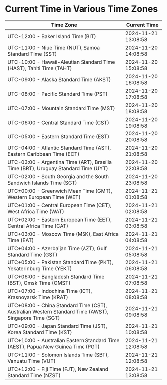 # Current Time in Various Time Zones

| Time Zone | Current Time |
|-----------|--------------|
| UTC-12:00 - Baker Island Time (BIT) | 2024-11-21 13:08:58 |
| UTC-11:00 - Niue Time (NUT), Samoa Standard Time (SST) | 2024-11-20 14:08:58 |
| UTC-10:00 - Hawaii-Aleutian Standard Time (HAST), Tahiti Time (TAHT) | 2024-11-20 15:08:58 |
| UTC-09:00 - Alaska Standard Time (AKST) | 2024-11-20 16:08:58 |
| UTC-08:00 - Pacific Standard Time (PST) | 2024-11-20 17:08:58 |
| UTC-07:00 - Mountain Standard Time (MST) | 2024-11-20 18:08:58 |
| UTC-06:00 - Central Standard Time (CST) | 2024-11-20 19:08:58 |
| UTC-05:00 - Eastern Standard Time (EST) | 2024-11-20 20:08:58 |
| UTC-04:00 - Atlantic Standard Time (AST), Eastern Caribbean Time (ECT) | 2024-11-20 21:08:58 |
| UTC-03:00 - Argentina Time (ART), Brasília Time (BRT), Uruguay Standard Time (UYT) | 2024-11-20 22:08:58 |
| UTC-02:00 - South Georgia and the South Sandwich Islands Time (SGT) | 2024-11-20 23:08:58 |
| UTC±00:00 - Greenwich Mean Time (GMT), Western European Time (WET) | 2024-11-21 01:08:58 |
| UTC+01:00 - Central European Time (CET), West Africa Time (WAT) | 2024-11-21 02:08:58 |
| UTC+02:00 - Eastern European Time (EET), Central Africa Time (CAT) | 2024-11-21 03:08:58 |
| UTC+03:00 - Moscow Time (MSK), East Africa Time (EAT) | 2024-11-21 04:08:58 |
| UTC+04:00 - Azerbaijan Time (AZT), Gulf Standard Time (GST) | 2024-11-21 05:08:58 |
| UTC+05:00 - Pakistan Standard Time (PKT), Yekaterinburg Time (YEKT) | 2024-11-21 06:08:58 |
| UTC+06:00 - Bangladesh Standard Time (BST), Omsk Time (OMST) | 2024-11-21 07:08:58 |
| UTC+07:00 - Indochina Time (ICT), Krasnoyarsk Time (KRAT) | 2024-11-21 08:08:58 |
| UTC+08:00 - China Standard Time (CST), Australian Western Standard Time (AWST), Singapore Time (SGT) | 2024-11-21 09:08:58 |
| UTC+09:00 - Japan Standard Time (JST), Korea Standard Time (KST) | 2024-11-21 10:08:58 |
| UTC+10:00 - Australian Eastern Standard Time (AEST), Papua New Guinea Time (PGT) | 2024-11-21 12:08:58 |
| UTC+11:00 - Solomon Islands Time (SBT), Vanuatu Time (VUT) | 2024-11-21 12:08:58 |
| UTC+12:00 - Fiji Time (FJT), New Zealand Standard Time (NZST) | 2024-11-21 13:08:58 |
